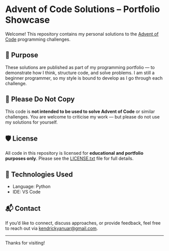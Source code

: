 # Advent of Code Solutions – Portfolio Showcase

Welcome! This repository contains my personal solutions to the [Advent of Code](https://adventofcode.com) programming challenges.

## 📌 Purpose

These solutions are published as part of my programming portfolio — to demonstrate how I think, structure code, and solve problems. I am still a beginner programmer, so my style is bound to develop as I go through each challenge.

## 🚫 Please Do Not Copy

This code is **not intended to be used to solve Advent of Code** or similar challenges. You are welcome to criticise my work — but please do not use my solutions for yourself.

## 🛡 License

All code in this repository is licensed for **educational and portfolio purposes only**. Please see the [LICENSE.txt](LICENSE.txt) file for full details.

## 🧠 Technologies Used

- Language: Python
- IDE: VS Code

## 📬 Contact

If you’d like to connect, discuss approaches, or provide feedback, feel free to reach out via kendrickyanuar@gmail.com.

---

Thanks for visiting!
